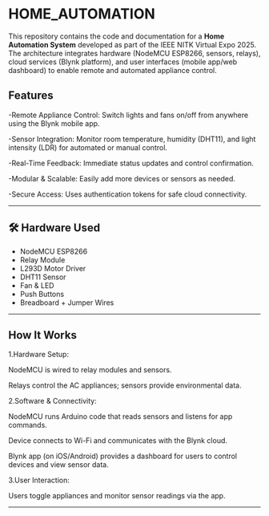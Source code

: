 # HOME_AUTOMATION
This repository contains the code and documentation for a **Home Automation System** developed as part of the IEEE NITK Virtual Expo 2025.
The architecture integrates hardware (NodeMCU ESP8266, sensors, relays), cloud services (Blynk platform), and user interfaces (mobile app/web dashboard) to enable remote and automated appliance control.

## Features

-Remote Appliance Control: Switch lights and fans on/off from anywhere using the Blynk mobile app.

-Sensor Integration: Monitor room temperature, humidity (DHT11), and light intensity (LDR) for automated or manual control.

-Real-Time Feedback: Immediate status updates and control confirmation.

-Modular & Scalable: Easily add more devices or sensors as needed.

-Secure Access: Uses authentication tokens for safe cloud connectivity.

---

## 🛠️ Hardware Used

- NodeMCU ESP8266
- Relay Module
- L293D Motor Driver
- DHT11 Sensor
- Fan & LED
- Push Buttons
- Breadboard + Jumper Wires

---


## How It Works

1.Hardware Setup:

NodeMCU is wired to relay modules and sensors.

Relays control the AC appliances; sensors provide environmental data.

2.Software & Connectivity:

NodeMCU runs Arduino code that reads sensors and listens for app commands.

Device connects to Wi-Fi and communicates with the Blynk cloud.

Blynk app (on iOS/Android) provides a dashboard for users to control devices and view sensor data.

3.User Interaction:

Users toggle appliances and monitor sensor readings via the app.

---

